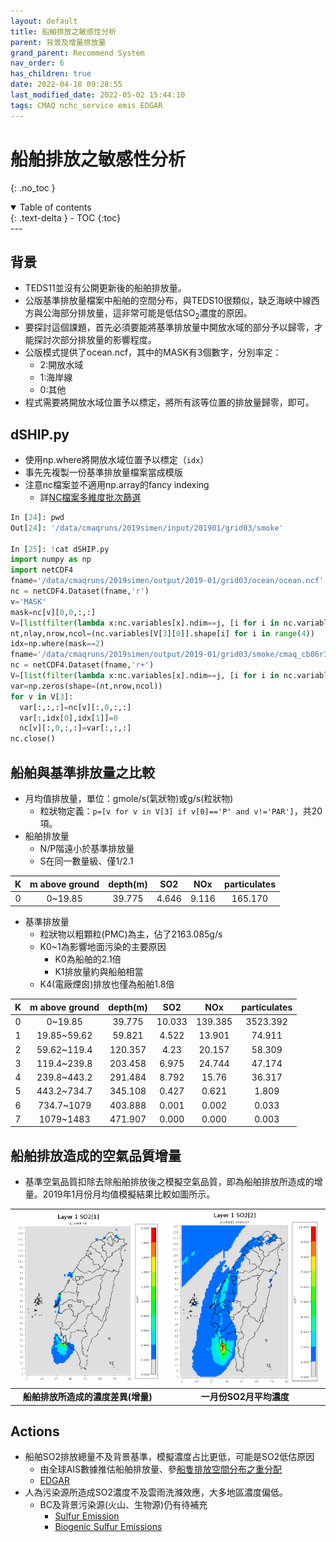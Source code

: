 ```yaml
---
layout: default
title: 船舶排放之敏感性分析
parent: 背景及增量排放量
grand_parent: Recommend System
nav_order: 6
has_children: true
date: 2022-04-18 09:28:55
last_modified_date: 2022-05-02 15:44:10
tags: CMAQ nchc_service emis EDGAR
---
```


# 船舶排放之敏感性分析
{: .no_toc }

<details open markdown="block">
  <summary>
    Table of contents
  </summary>
  {: .text-delta }
- TOC
{:toc}
</details>
---

## 背景
- TEDS11並沒有公開更新後的船舶排放量。
- 公版基準排放量檔案中船舶的空間分布，與TEDS10很類似，缺乏海峽中線西方與公海部分排放量，這非常可能是低估SO<sub>2</sub>濃度的原因。
- 要探討這個課題，首先必須要能將基準排放量中開放水域的部分予以歸零，才能探討次部分排放量的影響程度。
- 公版模式提供了ocean.ncf，其中的MASK有3個數字，分別率定：
  - 2:開放水域
  - 1:海岸線
  - 0:其他
- 程式需要將開放水域位置予以標定，將所有該等位置的排放量歸零，即可。

## dSHIP.py
- 使用np.where將開放水域位置予以標定（`idx`）
- 事先先複製一份基準排放量檔案當成模版
- 注意nc檔案並不適用np.array的fancy indexing
  - 詳[NC檔案多維度批次篩選](https://sinotec2.github.io/Focus-on-Air-Quality/utilities/netCDF/linear_fitering_NC/)

```python
In [24]: pwd
Out[24]: '/data/cmaqruns/2019simen/input/201901/grid03/smoke'

In [25]: !cat dSHIP.py
import numpy as np
import netCDF4
fname='/data/cmaqruns/2019simen/output/2019-01/grid03/ocean/ocean.ncf'
nc = netCDF4.Dataset(fname,'r')
v='MASK'
mask=nc[v][0,0,:,:]
V=[list(filter(lambda x:nc.variables[x].ndim==j, [i for i in nc.variables])) for j in [1,2,3,4]]
nt,nlay,nrow,ncol=(nc.variables[V[3][0]].shape[i] for i in range(4))
idx=np.where(mask==2)
fname='/data/cmaqruns/2019simen/output/2019-01/grid03/smoke/cmaq_cb06r3_ae7_aq.01-20181225.38.TW3-d4.BaseEms.ncf_dSHIP'
nc = netCDF4.Dataset(fname,'r+')
V=[list(filter(lambda x:nc.variables[x].ndim==j, [i for i in nc.variables])) for j in [1,2,3,4]]
var=np.zeros(shape=(nt,nrow,ncol))
for v in V[3]:
  var[:,:,:]=nc[v][:,0,:,:]
  var[:,idx[0],idx[1]]=0
  nc[v][:,0,:,:]=var[:,:,:]
nc.close()
```

## 船舶與基準排放量之比較
- 月均值排放量，單位：gmole/s(氣狀物)或g/s(粒狀物)
  - 粒狀物定義：`p=[v for v in V[3] if v[0]=='P' and v!='PAR']`，共20項。
- 船舶排放量
  - N/P階遠小於基準排放量
  - S在同一數量級、僅1/2.1

|K|m above ground|depth(m)|SO2|NOx|particulates|
|:-:|:-:|:-:|:-:|:-:|:-:|
|0|0~19.85|39.775|4.646|9.116|165.170|

- 基準排放量
  - 粒狀物以粗顆粒(PMC)為主，佔了2163.085g/s   
  - K0~1為影響地面污染的主要原因
    - K0為船舶的2.1倍
    - K1排放量約與船舶相當
  - K4(電廠煙囪)排放也僅為船舶1.8倍

|K|m above ground|depth(m)|SO2|NOx|particulates|
|:-:|:-:|:-:|:-:|:-:|:-:|
|0|0~19.85|39.775|10.033|139.385|3523.392|
|1|19.85~59.62|59.821|4.522|13.901|74.911|
|2|59.62~119.4|120.357|4.23|20.157|58.309|
|3|119.4~239.8|203.458|6.975|24.744|47.174|
|4|239.8~443.2|291.484|8.792|15.76|36.317|
|5|443.2~734.7|345.108|0.427|0.621|1.809|
|6|734.7~1079|403.888|0.001|0.002|0.033|
|7|1079~1483|471.907|0.000|0.000|0.003|

## 船舶排放造成的空氣品質增量
- 基準空氣品質扣除去除船舶排放後之模擬空氣品質，即為船舶排放所造成的增量。2019年1月份月均值模擬結果比較如圖所示。

| ![](https://github.com/sinotec2/Focus-on-Air-Quality/raw/main/assets/images/SO2SHIP_JanT.PNG)|![](https://github.com/sinotec2/Focus-on-Air-Quality/raw/main/assets/images/SO2_JanT.PNG)|
|:-:|:--:|
| <b>船舶排放所造成的濃度差異(增量)</b>| <b>一月份SO2月平均濃度</b>|

## Actions
- 船舶SO2排放總量不及背景基準，模擬濃度占比更低，可能是SO2低估原因  
  - 由全球AIS數據推估船舶排放量、參[船隻排放空間分布之重分配](https://sinotec2.github.io/Focus-on-Air-Quality/Global_Regional_Emission/EDGARv5/ShipDensity/)
  - [EDGAR](https://sinotec2.github.io/Focus-on-Air-Quality/Global_Regional_Emission/EDGARv5/Ed2CMAQ/)
- 人為污染源所造成SO2濃度不及雲雨洗滌效應，大多地區濃度偏低。
  - BC及背景污染源(火山、生物源)仍有待補充
    - [Sulfur Emission](https://www.sciencedirect.com/topics/earth-and-planetary-sciences/sulfur-emission)
    - [Biogenic Sulfur Emissions](https://pubs.acs.org/doi/pdf/10.1021/bk-1989-0393.ch001)
    
